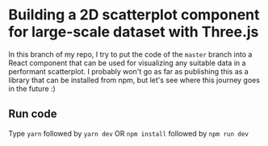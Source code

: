 # Building a 2D scatterplot component for large-scale dataset with Three.js
In this branch of my repo, I try to put the code of the `master` branch into a React component that can be used for visualizing any suitable data in a performant scatterplot. I probably won't go as far as publishing this as a library that can be installed from npm, but let's see where this journey goes in the future :)

## Run code
Type
`yarn` followed by `yarn dev` OR `npm install` followed by `npm run dev`
